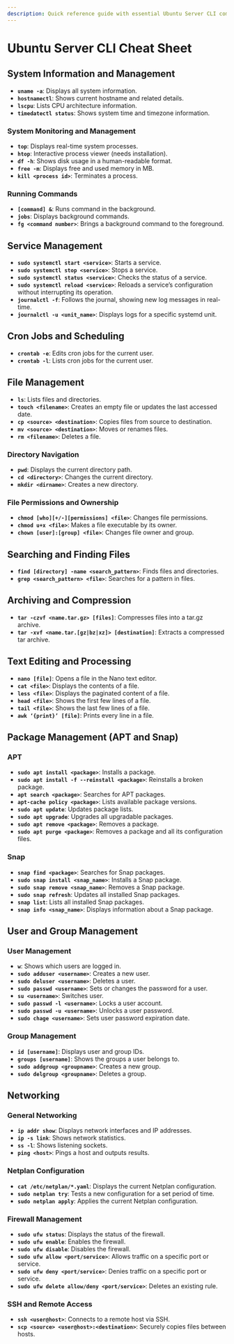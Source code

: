 ```yaml
---
description: Quick reference guide with essential Ubuntu Server CLI commands for system management, file handling, package management, and user administration.
---
```


# Ubuntu Server CLI Cheat Sheet

## System Information and Management

- **`uname -a`**: Displays all system information.
- **`hostnamectl`**: Shows current hostname and related details.
- **`lscpu`**: Lists CPU architecture information.
- **`timedatectl status`**: Shows system time and timezone information.

### System Monitoring and Management

- **`top`**: Displays real-time system processes.
- **`htop`**: Interactive process viewer (needs installation).
- **`df -h`**: Shows disk usage in a human-readable format.
- **`free -m`**: Displays free and used memory in MB.
- **`kill <process id>`**: Terminates a process.

### Running Commands

- **`[command] &`**: Runs command in the background.
- **`jobs`**: Displays background commands.
- **`fg <command number>`**: Brings a background command to the foreground.

## Service Management

- **`sudo systemctl start <service>`**: Starts a service.
- **`sudo systemctl stop <service>`**: Stops a service.
- **`sudo systemctl status <service>`**: Checks the status of a service.
- **`sudo systemctl reload <service>`**: Reloads a service’s configuration without interrupting its operation.
- **`journalctl -f`**: Follows the journal, showing new log messages in real-time.
- **`journalctl -u <unit_name>`**: Displays logs for a specific systemd unit.

## Cron Jobs and Scheduling

- **`crontab -e`**: Edits cron jobs for the current user.
- **`crontab -l`**: Lists cron jobs for the current user.

## File Management

- **`ls`**: Lists files and directories.
- **`touch <filename>`**: Creates an empty file or updates the last accessed date.
- **`cp <source> <destination>`**: Copies files from source to destination.
- **`mv <source> <destination>`**: Moves or renames files.
- **`rm <filename>`**: Deletes a file.

### Directory Navigation

- **`pwd`**: Displays the current directory path.
- **`cd <directory>`**: Changes the current directory.
- **`mkdir <dirname>`**: Creates a new directory.

### File Permissions and Ownership

- **`chmod [who][+/-][permissions] <file>`**: Changes file permissions.
- **`chmod u+x <file>`**: Makes a file executable by its owner.
- **`chown [user]:[group] <file>`**: Changes file owner and group.

## Searching and Finding Files

- **`find [directory] -name <search_pattern>`**: Finds files and directories.
- **`grep <search_pattern> <file>`**: Searches for a pattern in files.

## Archiving and Compression

- **`tar -czvf <name.tar.gz> [files]`**: Compresses files into a tar.gz archive.
- **`tar -xvf <name.tar.[gz|bz|xz]> [destination]`**: Extracts a compressed tar archive.

## Text Editing and Processing

- **`nano [file]`**: Opens a file in the Nano text editor.
- **`cat <file>`**: Displays the contents of a file.
- **`less <file>`**: Displays the paginated content of a file.
- **`head <file>`**: Shows the first few lines of a file.
- **`tail <file>`**: Shows the last few lines of a file.
- **`awk ‘{print}’ [file]`**: Prints every line in a file.

## Package Management (APT and Snap)

### APT

- **`sudo apt install <package>`**: Installs a package.
- **`sudo apt install -f --reinstall <package>`**: Reinstalls a broken package.
- **`apt search <package>`**: Searches for APT packages.
- **`apt-cache policy <package>`**: Lists available package versions.
- **`sudo apt update`**: Updates package lists.
- **`sudo apt upgrade`**: Upgrades all upgradable packages.
- **`sudo apt remove <package>`**: Removes a package.
- **`sudo apt purge <package>`**: Removes a package and all its configuration files.

### Snap

- **`snap find <package>`**: Searches for Snap packages.
- **`sudo snap install <snap_name>`**: Installs a Snap package.
- **`sudo snap remove <snap_name>`**: Removes a Snap package.
- **`sudo snap refresh`**: Updates all installed Snap packages.
- **`snap list`**: Lists all installed Snap packages.
- **`snap info <snap_name>`**: Displays information about a Snap package.

## User and Group Management

### User Management

- **`w`**: Shows which users are logged in.
- **`sudo adduser <username>`**: Creates a new user.
- **`sudo deluser <username>`**: Deletes a user.
- **`sudo passwd <username>`**: Sets or changes the password for a user.
- **`su <username>`**: Switches user.
- **`sudo passwd -l <username>`**: Locks a user account.
- **`sudo passwd -u <username>`**: Unlocks a user password.
- **`sudo chage <username>`**: Sets user password expiration date.

### Group Management

- **`id [username]`**: Displays user and group IDs.
- **`groups [username]`**: Shows the groups a user belongs to.
- **`sudo addgroup <groupname>`**: Creates a new group.
- **`sudo delgroup <groupname>`**: Deletes a group.

## Networking

### General Networking

- **`ip addr show`**: Displays network interfaces and IP addresses.
- **`ip -s link`**: Shows network statistics.
- **`ss -l`**: Shows listening sockets.
- **`ping <host>`**: Pings a host and outputs results.

### Netplan Configuration

- **`cat /etc/netplan/*.yaml`**: Displays the current Netplan configuration.
- **`sudo netplan try`**: Tests a new configuration for a set period of time.
- **`sudo netplan apply`**: Applies the current Netplan configuration.

### Firewall Management

- **`sudo ufw status`**: Displays the status of the firewall.
- **`sudo ufw enable`**: Enables the firewall.
- **`sudo ufw disable`**: Disables the firewall.
- **`sudo ufw allow <port/service>`**: Allows traffic on a specific port or service.
- **`sudo ufw deny <port/service>`**: Denies traffic on a specific port or service.
- **`sudo ufw delete allow/deny <port/service>`**: Deletes an existing rule.

### SSH and Remote Access

- **`ssh <user@host>`**: Connects to a remote host via SSH.
- **`scp <source> <user@host>:<destination>`**: Securely copies files between hosts.
